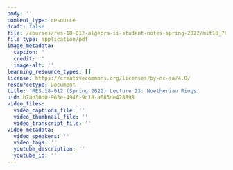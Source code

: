 ```yaml
---
body: ''
content_type: resource
draft: false
file: /courses/res-18-012-algebra-ii-student-notes-spring-2022/mit18_702s22_lect23.pdf
file_type: application/pdf
image_metadata:
  caption: ''
  credit: ''
  image-alt: ''
learning_resource_types: []
license: https://creativecommons.org/licenses/by-nc-sa/4.0/
resourcetype: Document
title: 'RES.18-012 (Spring 2022) Lecture 23: Noetherian Rings'
uid: b7ab30d0-963e-4946-9c18-a085de428898
video_files:
  video_captions_file: ''
  video_thumbnail_file: ''
  video_transcript_file: ''
video_metadata:
  video_speakers: ''
  video_tags: ''
  youtube_description: ''
  youtube_id: ''
---
```

